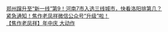   
[郑州蹿升至“新一线”第9！河南7市入选三线城市，快看洛阳排第几？](http://www.dianyue.me/archives/948/dpjv0xlp9j23gek0/)  
[紧急通知！焦作老凤祥微信公众号“升级”啦！](http://www.dianyue.me/archives/067/z3tmqmm1i1shsk29/)  
[【焦作老凤祥】年中庆 大动作](http://www.dianyue.me/archives/067/p0jbfxf5fcmst9dk/)